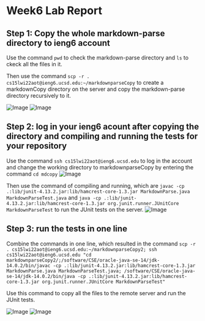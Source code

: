 # Week6 Lab Report

## Step 1: Copy the whole markdown-parse directory to ieng6 account
Use the command `pwd` to check the markdown-parse directory and `ls` to ckeck all the files in it.

Then use the command `scp -r . cs15lwi22aot@ieng6.ucsd.edu:~/markdownparseCopy` to create a markdownCopy directory on the server and copy the markdown-parse directory recursively to it. 

![Image](pic1.1)
![Image](pic1.2)


## Step 2: log in your ieng6 acount after copying the directory and compiling and running the tests for your repository
Use the command `ssh cs15lwi22aot@ieng6.ucsd.edu` to log in the  account and change the working directory to markdownparseCopy by entering the command `cd mdcopy`
![Image](pic2)

Then use the command of compiling and running, which are `javac -cp .:lib/junit-4.13.2.jar:lib/hamcrest-core-1.3.jar MarkdownParse.java MarkdownParseTest.java` and `java -cp .:lib/junit-4.13.2.jar:lib/hamcrest-core-1.3.jar org.junit.runner.JUnitCore MarkdownParseTest` to run the JUnit tests on the server. 
![Image](pic3)


## Step 3: run the tests in one line
Combine the commands in one line, which resulted in the command `scp -r . cs15lwi22aot@ieng6.ucsd.edu:~/markdownparseCopy2; ssh cs15lwi22aot@ieng6.ucsd.edu "cd markdownparseCopy2/;/software/CSE/oracle-java-se-14/jdk-14.0.2/bin/javac -cp .:lib/junit-4.13.2.jar:lib/hamcrest-core-1.3.jar MarkdownParse.java MarkdownParseTest.java; /software/CSE/oracle-java-se-14/jdk-14.0.2/bin/java -cp .:lib/junit-4.13.2.jar:lib/hamcrest-core-1.3.jar org.junit.runner.JUnitCore MarkdownParseTest"`

Use this command to copy all the files to the remote server and run the JUnit tests.

![Image](pic4.1)
![Image](pic4.2)